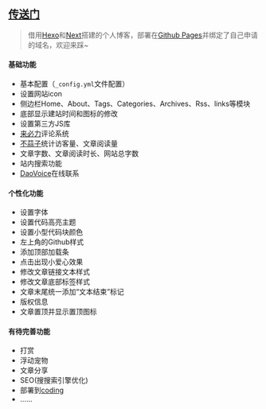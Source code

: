 ## [传送门](https://blog.xixiyoung.com/)

> 借用[Hexo](https://hexo.io/zh-cn/docs/)和[Next](http://theme-next.iissnan.com/)搭建的个人博客，部署在[Github Pages](https://pages.github.com/)并绑定了自己申请的域名，欢迎来踩~

#### 基础功能

- 基本配置（`_config.yml`文件配置）
- 设置网站icon
- 侧边栏Home、About、Tags、Categories、Archives、Rss、links等模块
- 底部显示建站时间和图标的修改
- 设置第三方JS库
- [来必力](https://livere.com/)评论系统
- [不蒜子](http://busuanzi.ibruce.info/)统计访客量、文章阅读量
- 文章字数、文章阅读时长、网站总字数
- 站内搜索功能
- [DaoVoice](http://www.daovoice.io/)在线联系

#### 个性化功能

- 设置字体
- 设置代码高亮主题
- 设置小型代码块颜色
- 左上角的Github样式
- 添加顶部加载条
- 点击出现小爱心效果
- 修改文章链接文本样式
- 修改文章底部标签样式
- 文章末尾统一添加“文本结束”标记
- 版权信息
- 文章置顶并显示置顶图标

#### 有待完善功能 

- 打赏
- 浮动宠物
- 文章分享
- SEO(搜搜索引擎优化)
- 部署到[coding](https://coding.net/)
- ......









 
